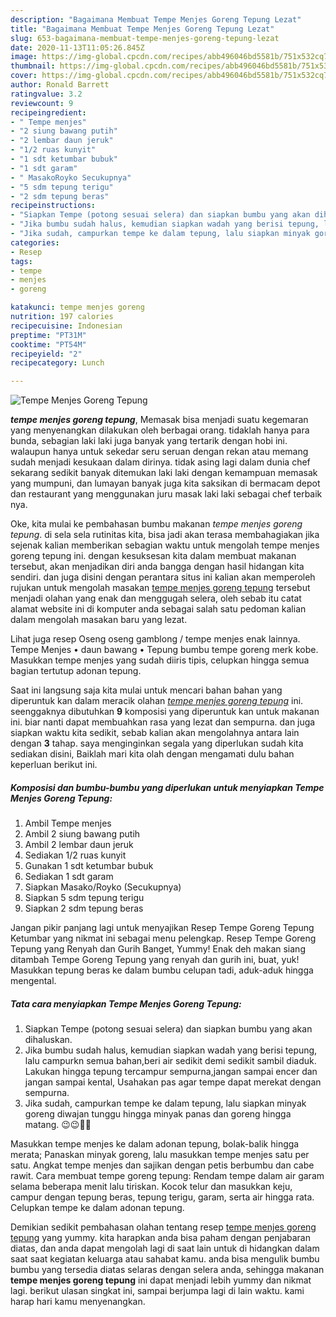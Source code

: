 ```yaml
---
description: "Bagaimana Membuat Tempe Menjes Goreng Tepung Lezat"
title: "Bagaimana Membuat Tempe Menjes Goreng Tepung Lezat"
slug: 653-bagaimana-membuat-tempe-menjes-goreng-tepung-lezat
date: 2020-11-13T11:05:26.845Z
image: https://img-global.cpcdn.com/recipes/abb496046bd5581b/751x532cq70/tempe-menjes-goreng-tepung-foto-resep-utama.jpg
thumbnail: https://img-global.cpcdn.com/recipes/abb496046bd5581b/751x532cq70/tempe-menjes-goreng-tepung-foto-resep-utama.jpg
cover: https://img-global.cpcdn.com/recipes/abb496046bd5581b/751x532cq70/tempe-menjes-goreng-tepung-foto-resep-utama.jpg
author: Ronald Barrett
ratingvalue: 3.2
reviewcount: 9
recipeingredient:
- " Tempe menjes"
- "2 siung bawang putih"
- "2 lembar daun jeruk"
- "1/2 ruas kunyit"
- "1 sdt ketumbar bubuk"
- "1 sdt garam"
- " MasakoRoyko Secukupnya"
- "5 sdm tepung terigu"
- "2 sdm tepung beras"
recipeinstructions:
- "Siapkan Tempe (potong sesuai selera) dan siapkan bumbu yang akan dihaluskan."
- "Jika bumbu sudah halus, kemudian siapkan wadah yang berisi tepung, lalu campurkn semua bahan,beri air sedikit demi sedikit sambil diaduk. Lakukan hingga tepung tercampur sempurna,jangan sampai encer dan jangan sampai kental, Usahakan pas agar tempe dapat merekat dengan sempurna."
- "Jika sudah, campurkan tempe ke dalam tepung, lalu siapkan minyak goreng diwajan tunggu hingga minyak panas dan goreng hingga matang. 😉😉👌🏼"
categories:
- Resep
tags:
- tempe
- menjes
- goreng

katakunci: tempe menjes goreng 
nutrition: 197 calories
recipecuisine: Indonesian
preptime: "PT31M"
cooktime: "PT54M"
recipeyield: "2"
recipecategory: Lunch

---
```



![Tempe Menjes Goreng Tepung](https://img-global.cpcdn.com/recipes/abb496046bd5581b/751x532cq70/tempe-menjes-goreng-tepung-foto-resep-utama.jpg)

<b><i>tempe menjes goreng tepung</i></b>, Memasak bisa menjadi suatu kegemaran yang menyenangkan dilakukan oleh berbagai orang. tidaklah hanya para bunda, sebagian laki laki juga banyak yang tertarik dengan hobi ini. walaupun hanya untuk sekedar seru seruan dengan rekan atau memang sudah menjadi kesukaan dalam dirinya. tidak asing lagi dalam dunia chef sekarang sedikit banyak ditemukan laki laki dengan kemampuan memasak yang mumpuni, dan lumayan banyak juga kita saksikan di bermacam depot dan restaurant yang menggunakan juru masak laki laki sebagai chef terbaik nya.

Oke, kita mulai ke pembahasan bumbu makanan <i>tempe menjes goreng tepung</i>. di sela sela rutinitas kita, bisa jadi akan terasa membahagiakan jika sejenak kalian memberikan sebagian waktu untuk mengolah tempe menjes goreng tepung ini. dengan kesuksesan kita dalam membuat makanan tersebut, akan menjadikan diri anda bangga dengan hasil hidangan kita sendiri. dan juga disini dengan perantara situs ini kalian akan memperoleh rujukan untuk mengolah masakan <u>tempe menjes goreng tepung</u> tersebut menjadi olahan yang enak dan menggugah selera, oleh sebab itu catat alamat website ini di komputer anda sebagai salah satu pedoman kalian dalam mengolah masakan baru yang lezat.

Lihat juga resep Oseng oseng gamblong / tempe menjes enak lainnya. Tempe Menjes • daun bawang • Tepung bumbu tempe goreng merk kobe. Masukkan tempe menjes yang sudah diiris tipis, celupkan hingga semua bagian tertutup adonan tepung.


Saat ini langsung saja kita mulai untuk mencari bahan bahan yang diperuntuk kan dalam meracik olahan <u><i>tempe menjes goreng tepung</i></u> ini. seenggaknya dibutuhkan <b>9</b> komposisi yang diperuntuk kan untuk makanan ini. biar nanti dapat membuahkan rasa yang lezat dan sempurna. dan juga siapkan waktu kita sedikit, sebab kalian akan mengolahnya antara lain dengan <b>3</b> tahap. saya menginginkan segala yang diperlukan sudah kita sediakan disini, Baiklah mari kita olah dengan mengamati dulu bahan keperluan berikut ini.

<!--inarticleads1-->

##### Komposisi dan bumbu-bumbu yang diperlukan untuk menyiapkan Tempe Menjes Goreng Tepung:

1. Ambil  Tempe menjes
1. Ambil 2 siung bawang putih
1. Ambil 2 lembar daun jeruk
1. Sediakan 1/2 ruas kunyit
1. Gunakan 1 sdt ketumbar bubuk
1. Sediakan 1 sdt garam
1. Siapkan  Masako/Royko (Secukupnya)
1. Siapkan 5 sdm tepung terigu
1. Siapkan 2 sdm tepung beras


Jangan pikir panjang lagi untuk menyajikan Resep Tempe Goreng Tepung Ketumbar yang nikmat ini sebagai menu pelengkap. Resep Tempe Goreng Tepung yang Renyah dan Gurih Banget, Yummy! Enak deh makan siang ditambah Tempe Goreng Tepung yang renyah dan gurih ini, buat, yuk! Masukkan tepung beras ke dalam bumbu celupan tadi, aduk-aduk hingga mengental. 

<!--inarticleads2-->

##### Tata cara menyiapkan Tempe Menjes Goreng Tepung:

1. Siapkan Tempe (potong sesuai selera) dan siapkan bumbu yang akan dihaluskan.
1. Jika bumbu sudah halus, kemudian siapkan wadah yang berisi tepung, lalu campurkn semua bahan,beri air sedikit demi sedikit sambil diaduk. Lakukan hingga tepung tercampur sempurna,jangan sampai encer dan jangan sampai kental, Usahakan pas agar tempe dapat merekat dengan sempurna.
1. Jika sudah, campurkan tempe ke dalam tepung, lalu siapkan minyak goreng diwajan tunggu hingga minyak panas dan goreng hingga matang. 😉😉👌🏼


Masukkan tempe menjes ke dalam adonan tepung, bolak-balik hingga merata; Panaskan minyak goreng, lalu masukkan tempe menjes satu per satu. Angkat tempe menjes dan sajikan dengan petis berbumbu dan cabe rawit. Cara membuat tempe goreng tepung: Rendam tempe dalam air garam selama beberapa menit lalu tiriskan. Kocok telur dan masukkan keju, campur dengan tepung beras, tepung terigu, garam, serta air hingga rata. Celupkan tempe ke dalam adonan tepung. 

Demikian sedikit pembahasan olahan tentang resep <u>tempe menjes goreng tepung</u> yang yummy. kita harapkan anda bisa paham dengan penjabaran diatas, dan anda dapat mengolah lagi di saat lain untuk di hidangkan dalam saat saat kegiatan keluarga atau sahabat kamu. anda bisa mengulik bumbu bumbu yang tersedia diatas selaras dengan selera anda, sehingga makanan <b>tempe menjes goreng tepung</b> ini dapat menjadi lebih yummy dan nikmat lagi. berikut ulasan singkat ini, sampai berjumpa lagi di lain waktu. kami harap hari kamu menyenangkan.
